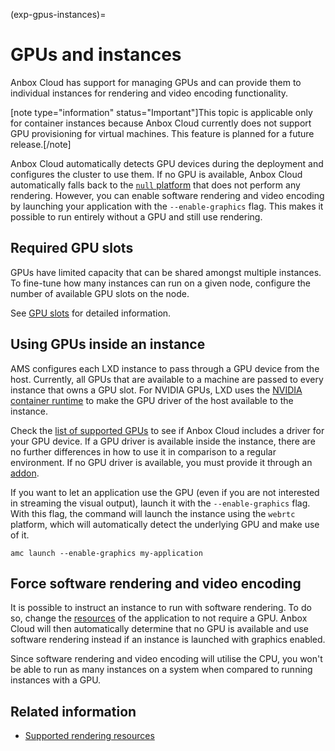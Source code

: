 (exp-gpus-instances)=
# GPUs and instances

Anbox Cloud has support for managing GPUs and can provide them to individual instances for rendering and video encoding functionality.

[note type="information" status="Important"]This topic is applicable only for container instances because Anbox Cloud currently does not support GPU provisioning for virtual machines. This feature is planned for a future release.[/note]

Anbox Cloud automatically detects GPU devices during the deployment and configures the cluster to use them. If no GPU is available, Anbox Cloud automatically falls back to the [`null` platform](https://discourse.ubuntu.com/t/anbox-platforms/18733) that does not perform any rendering. However, you can enable software rendering and video encoding by launching your application with the `--enable-graphics` flag. This makes it possible to run entirely without a GPU and still use rendering.

## Required GPU slots

GPUs have limited capacity that can be shared amongst multiple instances. To fine-tune how many instances can run on a given node, configure the number of available GPU slots on the node.

See [GPU slots](https://discourse.ubuntu.com/t/about-capacity-planning/28717#gpu-slots-2) for detailed information.

## Using GPUs inside an instance

AMS configures each LXD instance to pass through a GPU device from the host. Currently, all GPUs that are available to a machine are passed to every instance that owns a GPU slot. For NVIDIA GPUs, LXD uses the [NVIDIA container runtime](https://github.com/NVIDIA/nvidia-container-runtime) to make the GPU driver of the host available to the instance.

Check the [list of supported GPUs](https://discourse.ubuntu.com/t/37322#supported-gpu-vendors-and-gpu-models-1) to see if Anbox Cloud includes a driver for your GPU device. If a GPU driver is available inside the instance, there are no further differences in how to use it in comparison to a regular environment. If no GPU driver is available, you must provide it through an [addon](https://discourse.ubuntu.com/t/managing-addons/17759).

If you want to let an application use the GPU (even if you are not interested in streaming the visual output), launch it with the `--enable-graphics` flag. With this flag, the command will launch the instance using the `webrtc` platform, which will automatically detect the underlying GPU and make use of it.

    amc launch --enable-graphics my-application

<a name="software-rendering"></name>
## Force software rendering and video encoding

It is possible to instruct an instance to run with software rendering. To do so, change the [resources](https://discourse.ubuntu.com/t/application-manifest/24197#resources-7) of the application to not require a GPU. Anbox Cloud will then automatically determine that no GPU is available and use software rendering instead if an instance is launched with graphics enabled.

Since software rendering and video encoding will utilise the CPU, you won't be able to run as many instances on a system when compared to running instances with a GPU.

## Related information
* [Supported rendering resources](https://discourse.ubuntu.com/t/37322)
